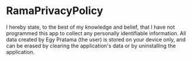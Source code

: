 # RamaPrivacyPolicy

I hereby state, to the best of my knowledge and belief, that I have not programmed this app to collect any personally identifiable information. All data created by Egy Pratama (the user) is stored on your device only, and can be erased by clearing the application's data or by uninstalling the application.
